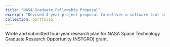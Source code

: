 ```yaml
---
title: "NASA Graduate Fellowship Proposal"
excerpt: "Devised 4-year project proposal to deliver a software tool supporting distributed human-robot interaction.<br/><img src='/images/Figure1.png'>"
collection: portfolio
---
```


Wrote and submitted four-year research plan for NASA Space Technology Graduate Research Opportunity (NSTGRO) grant. 


